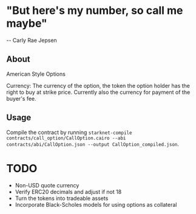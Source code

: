 # "But here's my number, so call me maybe"
 -- Carly Rae Jepsen

## About

American Style Options

Currency: The currency of the option, the token the option holder has the right to buy at strike price. Currently also the currency for payment of the buyer's fee.

## Usage

Compile the contract by running `starknet-compile contracts/call_option/CallOption.cairo --abi contracts/abi/CallOption.json --output CallOption_compiled.json`.

# TODO

- Non-USD quote currency
- Verify ERC20 decimals and adjust if not 18
- Turn the tokens into tradeable assets
- Incorporate Black-Scholes models for using options as collateral
